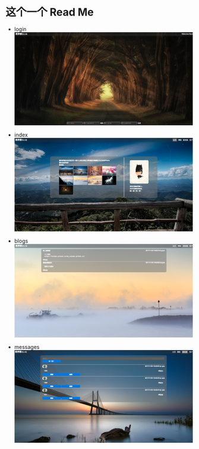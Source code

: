 # 这个一个 Read Me

- login
![123](screencast/login.png)

- index
![123](screencast/index.png)

- blogs
![123](screencast/blogs.png)

- messages
![123](screencast/messages.png)







